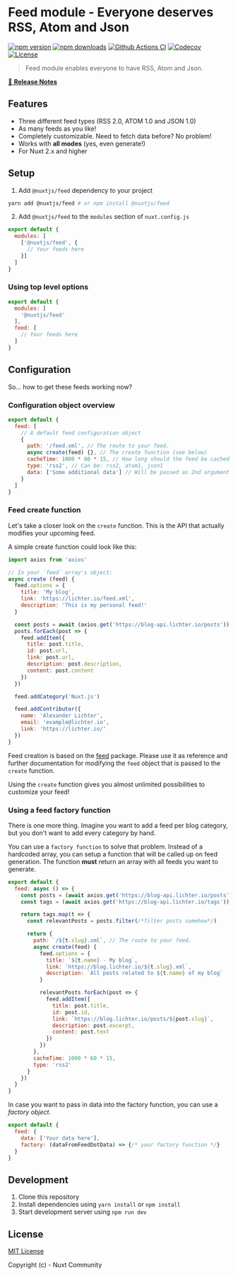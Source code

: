 # Feed module - Everyone deserves RSS, Atom and Json

[![npm version][npm-version-src]][npm-version-href]
[![npm downloads][npm-downloads-src]][npm-downloads-href]
[![Github Actions CI][github-actions-ci-src]][github-actions-ci-href] 
[![Codecov][codecov-src]][codecov-href]
[![License][license-src]][license-href]

> Feed module enables everyone to have RSS, Atom and Json.

[📖 **Release Notes**](./CHANGELOG.md)

## Features

- Three different feed types (RSS 2.0, ATOM 1.0 and JSON 1.0)
- As many feeds as you like!
- Completely customizable. Need to fetch data before? No problem!
- Works with **all modes** (yes, even generate!)
- For Nuxt 2.x and higher

## Setup

1. Add `@nuxtjs/feed` dependency to your project

```bash
yarn add @nuxtjs/feed # or npm install @nuxtjs/feed
```

2. Add `@nuxtjs/feed` to the `modules` section of `nuxt.config.js`

```js
export default {
  modules: [
    ['@nuxtjs/feed', {
      // Your feeds here
    }]
  ]
}
```

### Using top level options

```js
export default {
  modules: [
    '@nuxtjs/feed'
  ],
  feed: [
    // Your feeds here
  ]
}
```

## Configuration

So... how to get these feeds working now?

### Configuration object overview

```js
export default {
  feed: [
    // A default feed configuration object
    {
      path: '/feed.xml', // The route to your feed.
      async create(feed) {}, // The create function (see below)
      cacheTime: 1000 * 60 * 15, // How long should the feed be cached
      type: 'rss2', // Can be: rss2, atom1, json1
      data: ['Some additional data'] // Will be passed as 2nd argument to `create` function
    }
  ]
}
```

### Feed create function

Let's take a closer look on the `create` function. This is the API that
actually modifies your upcoming feed.

A simple create function could look like this:

```js
import axios from 'axios'

// In your `feed` array's object:
async create (feed) {
  feed.options = {
    title: 'My blog',
    link: 'https://lichter.io/feed.xml',
    description: 'This is my personal feed!'
  }

  const posts = await (axios.get('https://blog-api.lichter.io/posts')).data
  posts.forEach(post => {
    feed.addItem({
      title: post.title,
      id: post.url,
      link: post.url,
      description: post.description,
      content: post.content
    })
  })

  feed.addCategory('Nuxt.js')

  feed.addContributor({
    name: 'Alexander Lichter',
    email: 'example@lichter.io',
    link: 'https://lichter.io/'
  })
}
```

Feed creation is based on the [feed](https://github.com/jpmonette/feed) package.
Please use it as reference and further documentation for modifying the `feed` object
that is passed to the `create` function.

Using the `create` function gives you almost unlimited possibilities to customize your feed!

### Using a feed factory function

There is one more thing. Imagine you want to add a feed per blog category, but you don't want
to add every category by hand.

You can use a `factory function` to solve that problem. Instead of a hardcoded array, you can setup
a function that will be called up on feed generation. The function **must** return an array with all
feeds you want to generate.

```js
export default {
  feed: async () => {
    const posts = (await axios.get('https://blog-api.lichter.io/posts')).data
    const tags = (await axios.get('https://blog-api.lichter.io/tags')).data

    return tags.map(t => {
      const relevantPosts = posts.filter(/*filter posts somehow*/)

      return {
        path: `/${t.slug}.xml`, // The route to your feed.
        async create(feed) {
          feed.options = {
            title: `${t.name} - My blog`,
            link: `https://blog.lichter.io/${t.slug}.xml`,
            description: `All posts related to ${t.name} of my blog`
          }

          relevantPosts.forEach(post => {
            feed.addItem({
              title: post.title,
              id: post.id,
              link: `https://blog.lichter.io/posts/${post.slug}`,
              description: post.excerpt,
              content: post.text
            })
          })
        },
        cacheTime: 1000 * 60 * 15,
        type: 'rss2'
      }
    })
  }
}
```

In case you want to pass in data into the factory function, you can use a *factory object*.

```js
export default {
  feed: {
    data: ['Your data here'],
    factory: (dataFromFeedDotData) => {/* your factory function */}
  }
}
```

## Development

1. Clone this repository
2. Install dependencies using `yarn install` or `npm install`
3. Start development server using `npm run dev`

## License

[MIT License](./LICENSE)

Copyright (c) - Nuxt Community

<!-- Badges -->
[npm-version-src]: https://img.shields.io/npm/v/@nuxtjs/feed/latest.svg
[npm-version-href]: https://npmjs.com/package/@nuxtjs/feed

[npm-downloads-src]: https://img.shields.io/npm/dt/@nuxtjs/feed.svg
[npm-downloads-href]: https://npmjs.com/package/@nuxtjs/feed

[github-actions-ci-src]: https://github.com/nuxt-community/feed-module/workflows/ci/badge.svg
[github-actions-ci-href]: https://github.com/nuxt-community/feed-module/actions?query=workflow%3Aci

[codecov-src]: https://img.shields.io/codecov/c/github/nuxt-community/feed-module.svg
[codecov-href]: https://codecov.io/gh/nuxt-community/feed-module

[license-src]: https://img.shields.io/npm/l/@nuxtjs/feed.svg
[license-href]: https://npmjs.com/package/@nuxtjs/feed

